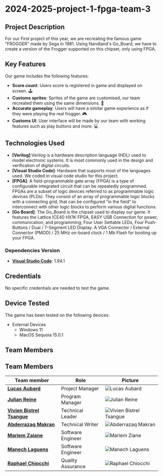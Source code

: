 # 2024-2025-project-1-fpga-team-3

## Project Description

For our First project of this year, we are recreating the famous game "FROGGER" made by Sega in 1981. Using Nandland's Go_Board, we have to create a version of the Frogger supported on this chipset, only using FPGA.

## Key Features

Our game includes the following features:

- **Score count**: Users score is registered in game and displayed on screen. 🕹️
- **Customs sprites**: Sprites of the game are customised, our team recreated them using the same dimensions. 🐸
- **Accurate gameplay**: Users will have a similar game experience as if they were playing the real frogger. 🎮
- **Customs UI**: User interface will be made by our team with working features such as play buttons and more. 💻

## Technologies Used

- **[Verilog]**:Verilog is a hardware description language (HDL) used to model electronic systems. It is most commonly used in the design and verification of digital circuits.
- **[Visual Studio Code]**: Hardware that supports most of the languages used. We coded in visual code studio for this project.
- **[FPGA]**: A field-programmable gate array (FPGA) is a type of configurable integrated circuit that can be repeatedly programmed. FPGAs are a subset of logic devices referred to as programmable logic devices (PLDs). They consist of an array of programmable logic blocks with a connecting grid, that can be configured "in the field" to interconnect with other logic blocks to perform various digital functions.
- **[Go Board]**: The Go_Board is the chipset used to display our game. It features the Lattice ICE40 HX1K FPGA, EASY USB Connection for power, communication, and programming; Four User Settable LEDs, Four Push-Buttons / Dual / 7-Segment LED Display. A VGA Connector / External Connector (PMOD) / 25 MHz on-board clock / 1 Mb Flash for booting up your FPGA.

### Dependencies Version

- **[Visual Studio Code](https://code.visualstudio.com/)**: 1.94.1

## Credentials

No specific credentials are needed to test the game.

## Device Tested

The game has been tested on the following devices:

- External Devices
  - Windows 11 
  - MacOS Sequoia 15.0.1
  
## Team Members

## Team Members

| Team member                                                                   | Role              | Picture                                                                        |
| ----------------------------------------------------------------------------- | ----------------- | ------------------------------------------------------------------------------ |
| **[Lucas Aubard](https://www.linkedin.com/in/lucas-aubard-596b37251/)**       | Project Manager   | ![Lucas Aubard](https://avatars.githubusercontent.com/u/114394236?v=4)    |
| **[Julian Reine](https://www.linkedin.com/in/julian-reine-b2952632a/)**     | Program Manager   | ![Julian Reine](https://ca.slack-edge.com/T07NXPZNFCH-U07NMKQKNDA-78b901af5edb-512)   |
| **[Vivien Bistrel Tsangue]()**             | Technical Leader  | ![Vivien Bistrel Tsangue](https://ca.slack-edge.com/T07NXPZNFCH-U07NGJY1BQV-g034e0d2085c-512)    |
| **[Abderrazaq Makran](https://www.linkedin.com/in/abderrazaq-makran/)** | Technical Writer  | ![Abderrazaq Makran](https://ca.slack-edge.com/T07NXPZNFCH-U07N4J2J19V-gfef8c5bc507-512) |
| **[Mariem Zaiane](https://www.linkedin.com/in/mariem-zaiane-2b2165225/)**           | Software Engineer | ![Mariem Ziane](https://ca.slack-edge.com/T07NXPZNFCH-U07N7RJH5B9-g47ace13daf9-512) |
| **[Manech Laguens](https://www.linkedin.com/in/manech-laguens-020127293/)**           | Software Engineer | ![Manech Laguens](https://ca.slack-edge.com/T07NXPZNFCH-U07NK3K58Q3-gc3ee79f9544-512)
| **[Raphael Chiocchi](https://www.linkedin.com/in/rapha%C3%ABl-chiocchi-50169632a/)**         | Quality Assurance | ![Raphael Chiocchi](https://ca.slack-edge.com/T07NXPZNFCH-U07NK8E0SP4-g54b4036c235-512) |